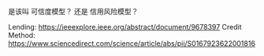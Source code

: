 是该叫 可信度模型？ 还是 信用风险模型？


Lending: https://ieeexplore.ieee.org/abstract/document/9678397
Credit Method: https://www.sciencedirect.com/science/article/abs/pii/S0167923622001816
